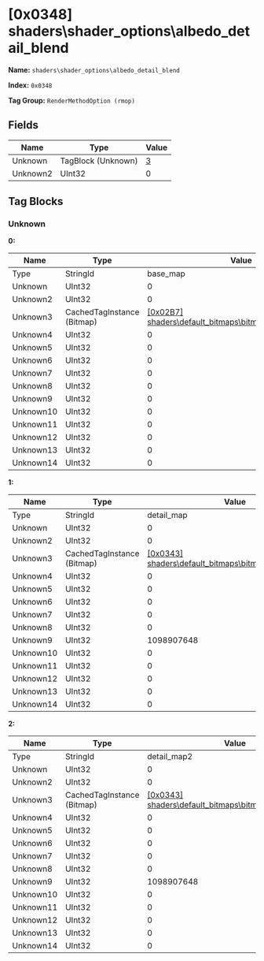 # [0x0348] shaders\shader_options\albedo_detail_blend

**Name:** ```shaders\shader_options\albedo_detail_blend```

**Index:** ```0x0348```

**Tag Group:** ```RenderMethodOption (rmop)```

## Fields

Name	| Type	| Value
---	|---	|---	|
Unknown	|TagBlock (Unknown)	|[3](#unknown)
Unknown2	|UInt32	|0


## Tag Blocks

### Unknown

**0:**

Name	| Type	| Value
---	|---	|---	|
Type	|StringId	|base_map
Unknown	|UInt32	|0
Unknown2	|UInt32	|0
Unknown3	|CachedTagInstance (Bitmap)	|[[0x02B7] shaders\default_bitmaps\bitmaps\gray_50_percent](../Bitmap/02B7.md)
Unknown4	|UInt32	|0
Unknown5	|UInt32	|0
Unknown6	|UInt32	|0
Unknown7	|UInt32	|0
Unknown8	|UInt32	|0
Unknown9	|UInt32	|0
Unknown10	|UInt32	|0
Unknown11	|UInt32	|0
Unknown12	|UInt32	|0
Unknown13	|UInt32	|0
Unknown14	|UInt32	|0


**1:**

Name	| Type	| Value
---	|---	|---	|
Type	|StringId	|detail_map
Unknown	|UInt32	|0
Unknown2	|UInt32	|0
Unknown3	|CachedTagInstance (Bitmap)	|[[0x0343] shaders\default_bitmaps\bitmaps\default_detail](../Bitmap/0343.md)
Unknown4	|UInt32	|0
Unknown5	|UInt32	|0
Unknown6	|UInt32	|0
Unknown7	|UInt32	|0
Unknown8	|UInt32	|0
Unknown9	|UInt32	|1098907648
Unknown10	|UInt32	|0
Unknown11	|UInt32	|0
Unknown12	|UInt32	|0
Unknown13	|UInt32	|0
Unknown14	|UInt32	|0


**2:**

Name	| Type	| Value
---	|---	|---	|
Type	|StringId	|detail_map2
Unknown	|UInt32	|0
Unknown2	|UInt32	|0
Unknown3	|CachedTagInstance (Bitmap)	|[[0x0343] shaders\default_bitmaps\bitmaps\default_detail](../Bitmap/0343.md)
Unknown4	|UInt32	|0
Unknown5	|UInt32	|0
Unknown6	|UInt32	|0
Unknown7	|UInt32	|0
Unknown8	|UInt32	|0
Unknown9	|UInt32	|1098907648
Unknown10	|UInt32	|0
Unknown11	|UInt32	|0
Unknown12	|UInt32	|0
Unknown13	|UInt32	|0
Unknown14	|UInt32	|0


